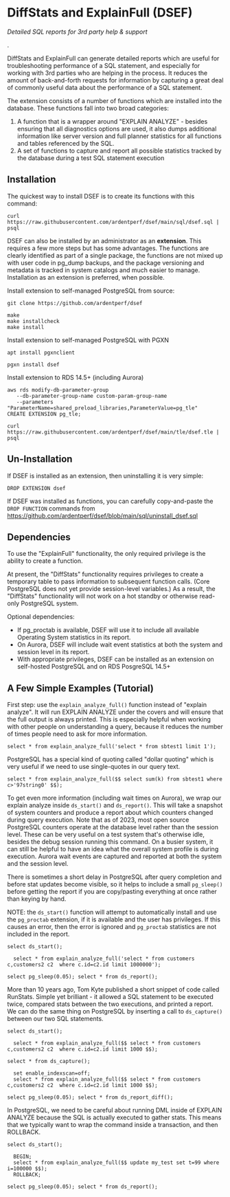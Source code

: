 DiffStats and ExplainFull (DSEF)
=================================

*Detailed SQL reports for 3rd party help & support*

.

DiffStats and ExplainFull can generate detailed reports which are useful for 
troubleshooting performance of a SQL statement, and especially for working 
with 3rd parties who are helping in the process. It reduces the amount of 
back-and-forth requests for information by capturing a great deal of commonly 
useful data about the performance of a SQL statement.

The extension consists of a number of functions which are installed into the 
database. These functions fall into two broad categories:

1. A function that is a wrapper around "EXPLAIN ANALYZE" - besides ensuring 
   that all diagnostics options are used, it also dumps additional information
   like server version and full planner statistics for all functions and tables 
   referenced by the SQL.
2. A set of functions to capture and report all possible statistics tracked by 
   the database during a test SQL statement execution


Installation
-------------

The quickest way to install DSEF is to create its functions with this command:

    curl https://raw.githubusercontent.com/ardentperf/dsef/main/sql/dsef.sql | psql

DSEF can also be installed by an administrator as an **extension**. This requires 
a few more steps but has some advantages. The functions are clearly identified as 
part of a single package, the functions are not mixed up with user code in pg_dump
backups, and the package versioning and metadata is tracked in system catalogs and
much easier to manage. Installation as an extension is preferred, when possible.

Install extension to self-managed PostgreSQL from source:

    git clone https://github.com/ardentperf/dsef
    
    make
    make installcheck
    make install

Install extension to self-managed PostgreSQL with PGXN

    apt install pgxnclient

    pgxn install dsef

Install extension to RDS 14.5+ (including Aurora)

    aws rds modify-db-parameter-group
       --db-parameter-group-name custom-param-group-name
       --parameters "ParameterName=shared_preload_libraries,ParameterValue=pg_tle"    
    CREATE EXTENSION pg_tle;

    curl https://raw.githubusercontent.com/ardentperf/dsef/main/tle/dsef.tle | psql


Un-Installation
----------------

If DSEF is installed as an extension, then uninstalling it is very simple:

    DROP EXTENSION dsef

If DSEF was installed as functions, you can carefully copy-and-paste the `DROP FUNCTION` 
commands from https://github.com/ardentperf/dsef/blob/main/sql/uninstall_dsef.sql


Dependencies
-------------

To use the "ExplainFull" functionality, the only required privilege is the 
ability to create a function.

At present, the "DiffStats" functionality requires privileges to create a temporary 
table to pass information to subsequent function calls. (Core PostgreSQL does not 
yet provide session-level variables.) As a result, the "DiffStats" functionality will 
not work on a hot standby or otherwise read-only PostgreSQL system.

Optional dependencies:
* If pg_proctab is available, DSEF will use it to include all available 
  Operating System statistics in its report.
* On Aurora, DSEF will include wait event statistics at both the system and 
  session level in its report.
* With appropriate privileges, DSEF can be installed as an extension on 
  self-hosted PostgreSQL and on RDS PosgreSQL 14.5+


A Few Simple Examples (Tutorial)
---------------------------------

First step: use the `explain_analyze_full()` function instead of "explain analyze". It 
will run EXPLAIN ANALYZE under the covers and will ensure that the full output is always 
printed. This is especially helpful when working with other people on understanding a 
query, because it reduces the number of times people need to ask for more information.

    select * from explain_analyze_full('select * from sbtest1 limit 1');

PostgreSQL has a special kind of quoting called "dollar quoting" which is very useful 
if we need to use single-quotes in our query text.

    select * from explain_analyze_full($$ select sum(k) from sbtest1 where c>'97string0' $$); 

To get even more information (including wait times on Aurora), we wrap our explain analyze 
inside `ds_start()` and `ds_report()`. This will take a snapshot of system counters and 
produce a report about which counters changed during query execution. Note that as of 2023, 
most open source PostgreSQL counters operate at the database level rather than the session 
level. These can be very useful on a test system that's otherwise idle, besides the debug 
session running this command. On a busier system, it can still be helpful to have an idea
what the overall system profile is during execution. Aurora wait events are captured and 
reported at both the system and the session level.

There is sometimes a short delay in PostgreSQL after query completion and before stat updates 
become visible, so it helps to include a small `pg_sleep()` before getting the report if 
you are copy/pasting everything at once rather than keying by hand.

NOTE: the `ds_start()` function will attempt to automatically install and use the 
`pg_proctab` extension, if it is available and the user has privileges. If this causes an 
error, then the error is ignored and `pg_proctab` statistics are not included in the report.

    select ds_start();

      select * from explain_analyze_full('select * from customers c,customers2 c2  where c.id=c2.id limit 1000000');

    select pg_sleep(0.05); select * from ds_report();

More than 10 years ago, Tom Kyte published a short snippet of code called RunStats. Simple 
yet brilliant - it allowed a SQL statement to be executed twice, compared stats between the 
two executions, and printed a report. We can do the same thing on PostgreSQL by inserting 
a call to `ds_capture()` between our two SQL statements.

    select ds_start(); 

      select * from explain_analyze_full($$ select * from customers c,customers2 c2  where c.id=c2.id limit 1000 $$); 

    select * from ds_capture(); 

      set enable_indexscan=off; 
      select * from explain_analyze_full($$ select * from customers c,customers2 c2  where c.id=c2.id limit 1000 $$); 

    select pg_sleep(0.05); select * from ds_report_diff();

In PostgreSQL, we need to be careful about running DML inside of EXPLAIN ANALYZE because 
the SQL is actually executed to gather stats. This means that we typically want to wrap the 
command inside a transaction, and then ROLLBACK.

    select ds_start(); 

      BEGIN; 
      select * from explain_analyze_full($$ update my_test set t=99 where i=100000 $$); 
      ROLLBACK; 

    select pg_sleep(0.05); select * from ds_report();


